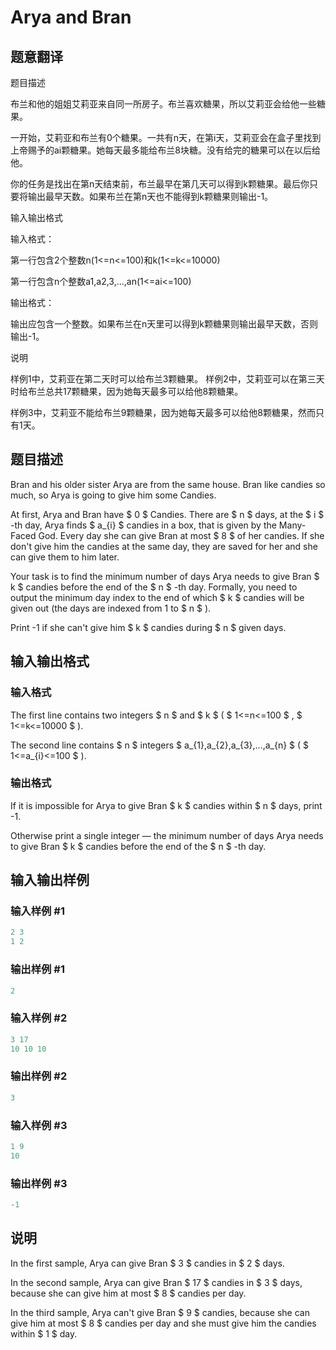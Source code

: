 # Arya and Bran

## 题意翻译

题目描述

布兰和他的姐姐艾莉亚来自同一所房子。布兰喜欢糖果，所以艾莉亚会给他一些糖果。

一开始，艾莉亚和布兰有0个糖果。一共有n天，在第i天，艾莉亚会在盒子里找到上帝赐予的ai颗糖果。她每天最多能给布兰8块糖。没有给完的糖果可以在以后给他。

你的任务是找出在第n天结束前，布兰最早在第几天可以得到k颗糖果。最后你只要将输出最早天数。如果布兰在第n天也不能得到k颗糖果则输出-1。

输入输出格式

输入格式：

第一行包含2个整数n(1<=n<=100)和k(1<=k<=10000)

第一行包含n个整数a1,a2,3,...,an(1<=ai<=100)

输出格式：

输出应包含一个整数。如果布兰在n天里可以得到k颗糖果则输出最早天数，否则输出-1。

说明

样例1中，艾莉亚在第二天时可以给布兰3颗糖果。 样例2中，艾莉亚可以在第三天时给布兰总共17颗糖果，因为她每天最多可以给他8颗糖果。

样例3中，艾莉亚不能给布兰9颗糖果，因为她每天最多可以给他8颗糖果，然而只有1天。

## 题目描述

Bran and his older sister Arya are from the same house. Bran like candies so much, so Arya is going to give him some Candies.

At first, Arya and Bran have $ 0 $ Candies. There are $ n $ days, at the $ i $ -th day, Arya finds $ a_{i} $ candies in a box, that is given by the Many-Faced God. Every day she can give Bran at most $ 8 $ of her candies. If she don't give him the candies at the same day, they are saved for her and she can give them to him later.

Your task is to find the minimum number of days Arya needs to give Bran $ k $ candies before the end of the $ n $ -th day. Formally, you need to output the minimum day index to the end of which $ k $ candies will be given out (the days are indexed from 1 to $ n $ ).

Print -1 if she can't give him $ k $ candies during $ n $ given days.

## 输入输出格式

### 输入格式

The first line contains two integers $ n $ and $ k $ ( $ 1<=n<=100 $ , $ 1<=k<=10000 $ ).

The second line contains $ n $ integers $ a_{1},a_{2},a_{3},...,a_{n} $ ( $ 1<=a_{i}<=100 $ ).

### 输出格式

If it is impossible for Arya to give Bran $ k $ candies within $ n $ days, print -1.

Otherwise print a single integer — the minimum number of days Arya needs to give Bran $ k $ candies before the end of the $ n $ -th day.

## 输入输出样例

### 输入样例 #1

```cpp
2 3
1 2

```
### 输出样例 #1

```cpp
2
```


### 输入样例 #2

```cpp
3 17
10 10 10

```
### 输出样例 #2

```cpp
3
```


### 输入样例 #3

```cpp
1 9
10

```
### 输出样例 #3

```cpp
-1
```


## 说明

In the first sample, Arya can give Bran $ 3 $ candies in $ 2 $ days.

In the second sample, Arya can give Bran $ 17 $ candies in $ 3 $ days, because she can give him at most $ 8 $ candies per day.

In the third sample, Arya can't give Bran $ 9 $ candies, because she can give him at most $ 8 $ candies per day and she must give him the candies within $ 1 $ day.

